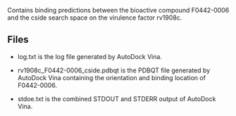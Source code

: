 Contains binding predictions between the bioactive compound F0442-0006 and the cside search space on the virulence factor rv1908c.

## Files

- log.txt is the log file generated by AutoDock Vina.

- rv1908c_F0442-0006_cside.pdbqt is the PDBQT file generated by AutoDock Vina containing the orientation and binding location of F0442-0006.

- stdoe.txt is the combined STDOUT and STDERR output of AutoDock Vina.

